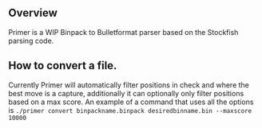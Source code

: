 ## Overview
Primer is a WIP Binpack to Bulletformat parser based on the Stockfish parsing code.

## How to convert a file.
Currently Primer will automatically filter positions in check and where the best move is a capture, additionally it can optionally only filter positions based on a max score.
An example of a command that uses all the options is 
`./primer convert binpackname.binpack desiredbinname.bin --maxscore 10000`
